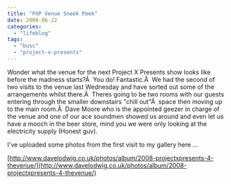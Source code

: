 ```yaml
---
title: "PXP Venue Sneek Peek"
date: 2008-06-22
categories: 
  - "lifeblog"
tags: 
  - "busc"
  - "project-x-presents"
---
```


Wonder what the venue for the next Project X Presents show looks like before the madness starts?Â  You do! Fantastic.Â  We had the second of two visits to the venue last Wednesday and have sorted out some of the arrangements whilst there.Â  Theres going to be two rooms with our guests entering through the smaller downstairs "chill out"Â  space then moving up to the main room.Â  Dave Moore who is the appointed geezer in charge of the venue and one of our ace soundmen showed us around and even let us have a mooch in the beer store, mind you we were only looking at the electricity supply (Honest guv).

I've uploaded some photos from the first visit to my gallery here ...

[http://www.davelodwig.co.uk/photos/album/2008-projectxpresents-4-thevenue/](http://www.davelodwig.co.uk/photos/album/2008-projectxpresents-4-thevenue/)
